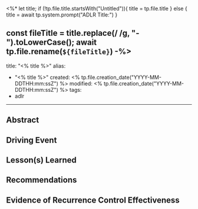 <%*
let title;
if (!tp.file.title.startsWith("Untitled")){
	title = tp.file.title
} else {
	title = await tp.system.prompt("ADLR Title:")
}

const fileTitle = title.replace(/ /g, "-").toLowerCase();
await tp.file.rename(`${fileTitle}`)
-%>
---
title: "<% title %>"
alias:
- "<% title %>"
created: <% tp.file.creation_date("YYYY-MM-DDTHH:mm:ssZ") %>
modified: <% tp.file.creation_date("YYYY-MM-DDTHH:mm:ssZ") %>
tags:
- adlr
---

## Abstract


## Driving Event


## Lesson(s) Learned


## Recommendations


## Evidence of Recurrence Control Effectiveness

